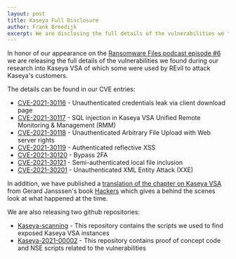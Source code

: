 ```yaml
---
layout: post
title: Kaseya Full Disclosure
author: Frank Breedijk
excerpt: We are disclosing the full details of the vulnerabilities we found in Kaseya VSA in June of 2021
---
```

In honor of our appearance on the [Ransomware Files podcast episode #6](https://www.bankinfosecurity.com/interviews/ransomware-files-episode-6-kaseya-revil-i-5045) we are releasing the full details of the vulnerabilities we found during our research into Kaseya VSA of which some were used by REvil to attack Kaseya's customers.

The details can be found in our CVE entries:
* [CVE-2021-30116](/CVE-2021-30116/) - Unauthenticated credentials leak via client download page
* [CVE-2021-30117](/CVE-2021-30117/) -  SQL injection in Kaseya VSA Unified Remote Monitoring & Management (RMM)
* [CVE-2021-30118](/CVE-2021-30118/) - Unauthenticated Arbitrary File Upload with Web server rights
* [CVE-2021-30119](/CVE-2021-30119/) - Authenticated reflective XSS
* [CVE-2021-30120](/CVE-2021-30120/) - Bypass 2FA
* [CVE-2021-30121](/CVE-2021-30121/) - Semi-authenticated local file inclusion
* [CVE-2021-30201](/CVE-2021-30201/) - Unauthenticated XML Entity Attack (XXE)

In addition, we have published a [translation of the chapter on Kaseya VSA](https://www.divd.nl/reports/2021-00002-Kaseya%20VSA%20behind%20the%20scenes/) from Gerard Jansssen's book [Hackers](https://www.thomasrap.nl/boek/hackers/) which gives a behind the scenes look at what happened at the time.

We are also releasing two github repositories:
* [Kaseya-scanning](https://github.com/DIVD-NL/Kaseya-scanning) - This repository contains the scripts we used to find exposed Kaseya VSA instances
* [Kaseya-2021-00002](https://github.com/DIVD-NL/Kaseya-2021-00002) - This repository contains proof of concept code and NSE scripts related to the vulnerabilities

